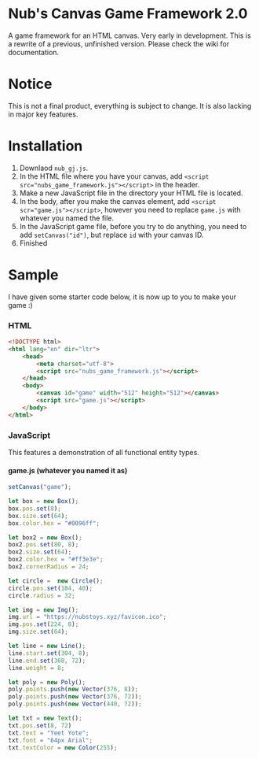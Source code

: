 # Nub's Canvas Game Framework 2.0
A game framework for an HTML canvas. Very early in development. This is a rewrite of a previous, unfinished version. Please check the wiki for documentation.

# Notice
This is not a final product, everything is subject to change. It is also lacking in major key features.

# Installation
1. Downlaod `nub_gj.js`.
2. In the HTML file where you have your canvas, add `<script src="nubs_game_framework.js"></script>` in the header.
3. Make a new JavaScript file in the directory your HTML file is located.
4. In the body, after you make the canvas element, add `<script scr="game.js"></script>`, however you need to replace `game.js` with whatever you named the file.
5. In the JavaScript game file, before you try to do anything, you need to add `setCanvas("id")`, but replace `id` with your canvas ID.
6. Finished

# Sample
I have given some starter code below, it is now up to you to make your game :)
### HTML
```html
<!DOCTYPE html>
<html lang="en" dir="ltr">
    <head>
        <meta charset="utf-8">
        <script src="nubs_game_framework.js"></script>
    </head>
    <body>
        <canvas id="game" width="512" height="512"></canvas>
        <script src="game.js"></script>
    </body>
</html>
```
### JavaScript
This features a demonstration of all functional entity types.
#### game.js (whatever you named it as)
```javascript
setCanvas("game");

let box = new Box();
box.pos.set(8);
box.size.set(64);
box.color.hex = "#0096ff";

let box2 = new Box();
box2.pos.set(80, 8);
box2.size.set(64);
box2.color.hex = "#ff3e3e";
box2.cornerRadius = 24;

let circle =  new Circle();
circle.pos.set(184, 40);
circle.radius = 32;

let img = new Img();
img.url = "https://nubstoys.xyz/favicon.ico";
img.pos.set(224, 8);
img.size.set(64);

let line = new Line();
line.start.set(304, 8);
line.end.set(368, 72);
line.weight = 8;

let poly = new Poly();
poly.points.push(new Vector(376, 8));
poly.points.push(new Vector(376, 72));
poly.points.push(new Vector(440, 72));

let txt = new Text();
txt.pos.set(8, 72)
txt.text = "Yeet Yote";
txt.font = "64px Arial";
txt.textColor = new Color(255);
```
